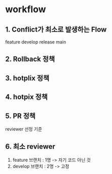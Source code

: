 # workflow

## 1. Conflict가 최소로 발생하는 Flow
feature develop release main

## 2. Rollback 정책


## 3. hotplix 정책


## 4. hotpix 정책


## 5. PR 정책
reviewer 선정 기준

## 6. 최소 reviewer 
1. feature 브랜치 : 1명 -> 자기 코드 아닌 것
2. develop 브랜치 : 2명 -> 고정
